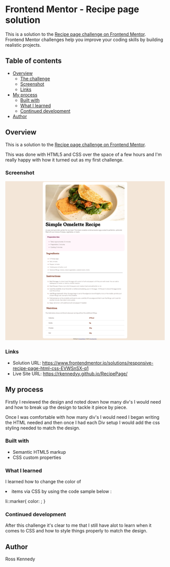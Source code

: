 # Frontend Mentor - Recipe page solution

This is a solution to the [Recipe page challenge on Frontend Mentor](https://www.frontendmentor.io/challenges/recipe-page-KiTsR8QQKm). Frontend Mentor challenges help you improve your coding skills by building realistic projects. 

## Table of contents

- [Overview](#overview)
  - [The challenge](#the-challenge)
  - [Screenshot](#screenshot)
  - [Links](#links)
- [My process](#my-process)
  - [Built with](#built-with)
  - [What I learned](#what-i-learned)
  - [Continued development](#continued-development)
- [Author](#author)

## Overview
This is a solution to the [Recipe page challenge on Frontend Mentor](https://www.frontendmentor.io/challenges/recipe-page-KiTsR8QQKm).

This was done with HTML5 and CSS over the space of a few hours and I'm really happy with how it turned out as my first challenge.

### Screenshot

![](./RecipieMain.png)

### Links

- Solution URL: https://www.frontendmentor.io/solutions/responsive-recipe-page-html-css-EVWSnSX-q1
- Live Site URL: https://rkennedyy.github.io/RecipePage/

## My process
Firstly I reviewed the design and noted down how many div's I would need and how to break up the design to tackle it piece by piece.

Once I was comfortable with how many div's I would need I began writing the HTML needed and then once I had each Div setup I would add the css styling needed to match the design.
### Built with

- Semantic HTML5 markup
- CSS custom properties

### What I learned

I learned how to change the color of <li> items via CSS by using the code sample below :

li::marker{
    color: ;
}

### Continued development

After this challenge it's clear to me that I still have alot to learn when it comes to CSS and how to style things properly to match the design.

## Author

Ross Kennedy
